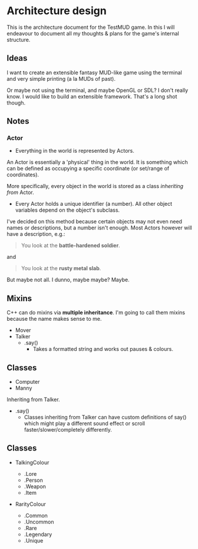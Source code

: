 Architecture design
===================

This is the architecture document for the TestMUD game. In this I will
endeavour to document all my thoughts & plans for the game's internal
structure.


Ideas
-----

I want to create an extensible fantasy MUD-like game using the terminal
and very simple printing (a la MUDs of past).

Or maybe not using the terminal, and maybe OpenGL or SDL? I don't really
know. I would like to build an extensible framework. That's a long shot
though.


Notes
-----

### Actor

  * Everything in the world is represented by Actors.

An Actor is essentially a 'physical' thing in the world. It is something
which can be defined as occupying a specific coordinate (or set/range of
coordinates).

More specifically, every object in the world is stored as a class
*inheriting from* Actor.

  * Every Actor holds a unique identifier (a number). All other
    object variables depend on the object's subclass.

I've decided on this method because certain objects may not even need
names or descriptions, but a number isn't enough.  Most Actors however
will have a description, e.g.:

  > You look at the **battle-hardened soldier**.

and

  > You look at the **rusty metal slab**.

But maybe not all. I dunno, maybe maybe? Maybe.


Mixins
------

C++ can do mixins via **multiple inheritance**. I'm going to call them
mixins because the name makes sense to me.

  * Mover
  * Talker
    * .say()
      * Takes a formatted string and works out pauses & colours.


Classes
-------

  * Computer
  * Manny

Inheriting from Talker.

  * .say()
    * Classes inheriting from Talker can have custom definitions of
      say() which might play a different sound effect or scroll
      faster/slower/completely differently.


Classes
-------

  * TalkingColour
    * .Lore
    * .Person
    * .Weapon
    * .Item

  * RarityColour
    * .Common
    * .Uncommon
    * .Rare
    * .Legendary
    * .Unique
